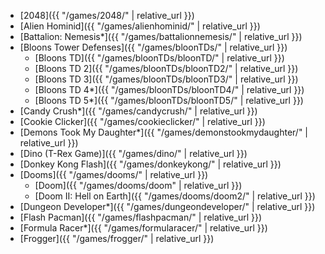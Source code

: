 * [2048]({{ "/games/2048/" | relative_url }})
* [Alien Hominid]({{ "/games/alienhominid/" | relative_url }})
* [Battalion: Nemesis*]({{ "/games/battalionnemesis/" | relative_url }})
* [Bloons Tower Defenses]({{ "/games/bloonTDs/" | relative_url }})
  * [Bloons TD]({{ "/games/bloonTDs/bloonTD/" | relative_url }})
  * [Bloons TD 2]({{ "/games/bloonTDs/bloonTD2/" | relative_url }})
  * [Bloons TD 3]({{ "/games/bloonTDs/bloonTD3/" | relative_url }})
  * [Bloons TD 4*]({{ "/games/bloonTDs/bloonTD4/" | relative_url }})
  * [Bloons TD 5*]({{ "/games/bloonTDs/bloonTD5/" | relative_url }})
* [Candy Crush*]({{ "/games/candycrush/" | relative_url }})
* [Cookie Clicker]({{ "/games/cookieclicker/" | relative_url }})
* [Demons Took My Daughter*]({{ "/games/demonstookmydaughter/" | relative_url }})
* [Dino (T-Rex Game)]({{ "/games/dino/" | relative_url }})
* [Donkey Kong Flash]({{ "/games/donkeykong/" | relative_url }})
* [Dooms]({{ "/games/dooms/" | relative_url }})
  * [Doom]({{ "/games/dooms/doom" | relative_url }})
  * [Doom II: Hell on Earth]({{ "/games/dooms/doom2/" | relative_url }})
* [Dungeon Developer*]({{ "/games/dungeondeveloper/" | relative_url }})
* [Flash Pacman]({{ "/games/flashpacman/" | relative_url }})
* [Formula Racer*]({{ "/games/formularacer/" | relative_url }})
* [Frogger]({{ "/games/frogger/" | relative_url }})

<!-- bored-craft.pisaucer.com -->
<!-- bored-retroarch.pisaucer.com -->
<!-- https://bored-entertainment.github.io/NeptuneJS/ -->